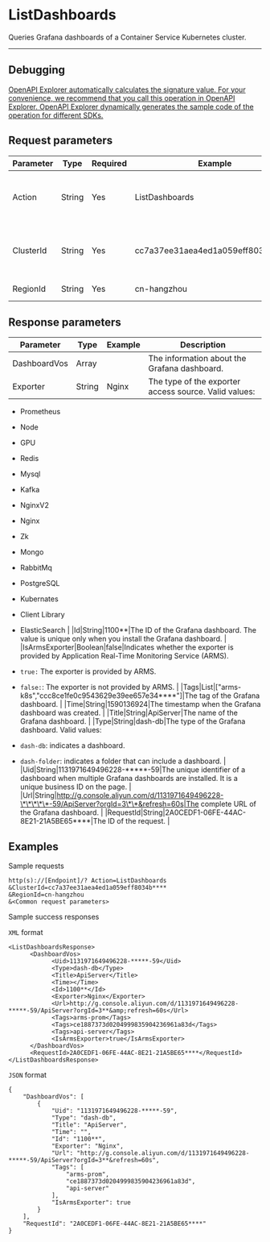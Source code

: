 # ListDashboards

Queries Grafana dashboards of a Container Service Kubernetes cluster.

********

## Debugging

[OpenAPI Explorer automatically calculates the signature value. For your convenience, we recommend that you call this operation in OpenAPI Explorer. OpenAPI Explorer dynamically generates the sample code of the operation for different SDKs.](https://api.aliyun.com/#product=ARMS&api=ListDashboards&type=RPC&version=2019-08-08)

## Request parameters

|Parameter|Type|Required|Example|Description|
|---------|----|--------|-------|-----------|
|Action|String|Yes|ListDashboards|The operation that you want to perform. Set the value to `ListDashboards`. |
|ClusterId|String|Yes|cc7a37ee31aea4ed1a059eff8034b\*\*\*\*|The ID of the Container Service Kubernetes cluster. |
|RegionId|String|Yes|cn-hangzhou|The ID of the region. |

## Response parameters

|Parameter|Type|Example|Description|
|---------|----|-------|-----------|
|DashboardVos|Array| |The information about the Grafana dashboard. |
|Exporter|String|Nginx|The type of the exporter access source. Valid values:

-   Prometheus
-   Node
-   GPU
-   Redis
-   Mysql
-   Kafka
-   NginxV2
-   Nginx
-   Zk
-   Mongo
-   RabbitMq
-   PostgreSQL
-   Kubernates
-   Client Library
-   ElasticSearch |
|Id|String|1100\*\*|The ID of the Grafana dashboard. The value is unique only when you install the Grafana dashboard. |
|IsArmsExporter|Boolean|false|Indicates whether the exporter is provided by Application Real-Time Monitoring Service \(ARMS\).

-   `true:` The exporter is provided by ARMS.
-   `false:`: The exporter is not provided by ARMS. |
|Tags|List|\["arms-k8s","ccc8ce1fe0c9543629e39ee657e34\*\*\*\*"\]|The tag of the Grafana dashboard. |
|Time|String|1590136924|The timestamp when the Grafana dashboard was created. |
|Title|String|ApiServer|The name of the Grafana dashboard. |
|Type|String|dash-db|The type of the Grafana dashboard. Valid values:

-   `dash-db`: indicates a dashboard.
-   `dash-folder`: indicates a folder that can include a dashboard. |
|Uid|String|1131971649496228-\*\*\*\*\*-59|The unique identifier of a dashboard when multiple Grafana dashboards are installed. It is a unique business ID on the page. |
|Url|String|http://g.console.aliyun.com/d/1131971649496228-\*\*\*\*\*-59/ApiServer?orgId=3\*\*&refresh=60s|The complete URL of the Grafana dashboard. |
|RequestId|String|2A0CEDF1-06FE-44AC-8E21-21A5BE65\*\*\*\*|The ID of the request. |

## Examples

Sample requests

```
http(s)://[Endpoint]/? Action=ListDashboards
&ClusterId=cc7a37ee31aea4ed1a059eff8034b****
&RegionId=cn-hangzhou
&<Common request parameters>
```

Sample success responses

`XML` format

```
<ListDashboardsResponse>
      <DashboardVos>
            <Uid>1131971649496228-*****-59</Uid>
            <Type>dash-db</Type>
            <Title>ApiServer</Title>
            <Time></Time>
            <Id>1100**</Id>
            <Exporter>Nginx</Exporter>
            <Url>http://g.console.aliyun.com/d/1131971649496228-*****-59/ApiServer?orgId=3**&amp;refresh=60s</Url>
            <Tags>arms-prom</Tags>
            <Tags>ce1887373d0204999835904236961a83d</Tags>
            <Tags>api-server</Tags>
            <IsArmsExporter>true</IsArmsExporter>
      </DashboardVos>
      <RequestId>2A0CEDF1-06FE-44AC-8E21-21A5BE65****</RequestId>
</ListDashboardsResponse>
```

`JSON` format

```
{
    "DashboardVos": [
        {
            "Uid": "1131971649496228-*****-59",
            "Type": "dash-db",
            "Title": "ApiServer",
            "Time": "",
            "Id": "1100**",
            "Exporter": "Nginx",
            "Url": "http://g.console.aliyun.com/d/1131971649496228-*****-59/ApiServer?orgId=3**&refresh=60s",
            "Tags": [
                "arms-prom",
                "ce1887373d0204999835904236961a83d",
                "api-server"
            ],
            "IsArmsExporter": true
        }
    ],
    "RequestId": "2A0CEDF1-06FE-44AC-8E21-21A5BE65****"
}
```

